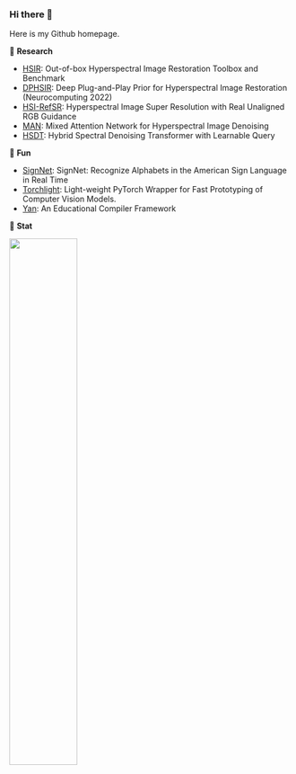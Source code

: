 ### Hi there 👋

Here is my Github homepage.


📝 **Research**
- [HSIR](https://github.com/bit-isp/HSIR): Out-of-box Hyperspectral Image Restoration Toolbox and Benchmark
- [DPHSIR](https://github.com/Zeqiang-Lai/DPHSIR): Deep Plug-and-Play Prior for Hyperspectral Image Restoration (Neurocomputing 2022)
- [HSI-RefSR](https://github.com/Zeqiang-Lai/HSI-RefSR): Hyperspectral Image Super Resolution with Real Unaligned RGB Guidance 
- [MAN](https://github.com/Zeqiang-Lai/MAN): Mixed Attention Network for Hyperspectral Image Denoising
- [HSDT](https://github.com/Zeqiang-Lai/HSDT): Hybrid Spectral Denoising Transformer with Learnable Query

🎲 **Fun**
- [SignNet](https://github.com/Zeqiang-Lai/SignNet): SignNet: Recognize Alphabets in the American Sign Language in Real Time
- [Torchlight](https://github.com/Zeqiang-Lai/torchlight): Light-weight PyTorch Wrapper for Fast Prototyping of Computer Vision Models.
- [Yan](https://github.com/yan-lang/yan): An Educational Compiler Framework


:dart: **Stat**

<p>
	<a href="#/"><img width="49%" src="https://github-readme-stats.vercel.app/api?username=Zeqiang-Lai&show_icons=true&hide_title=true&count_private=true" align="left"></a>
</p>
